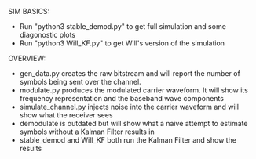 SIM BASICS:

- Run "python3 stable_demod.py" to get full simulation and some diagonostic plots
- Run "python3 Will_KF.py" to get Will's version of the simulation

OVERVIEW:

- gen_data.py creates the raw bitstream and will report the number of symbols being sent over the channel. 
- modulate.py produces the modulated carrier waveform. It will show its frequency representation and the baseband wave components
- simulate_channel.py injects noise into the carrier waveform and will show what the receiver sees
- demodulate is outdated but will show what a naive attempt to estimate symbols without a Kalman Filter results in
- stable_demod and Will_KF both run the Kalman Filter and show the results
